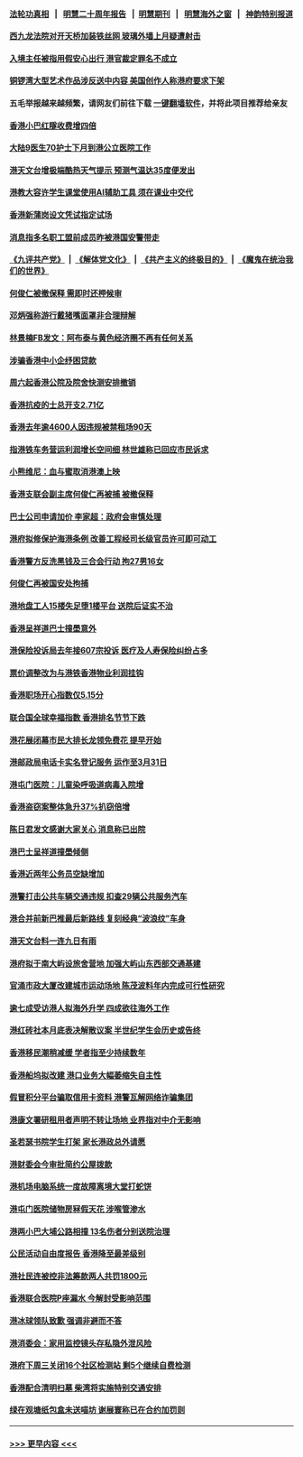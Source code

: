 #### [法轮功真相](https://github.com/gfw-breaker/truth/blob/master/README.md?t=0) &nbsp;&nbsp;|&nbsp;&nbsp; [明慧二十周年报告](https://github.com/gfw-breaker/mh-reports/blob/master/README.md?t=0) &nbsp;&nbsp;|&nbsp;&nbsp;[明慧期刊](https://github.com/gfw-breaker/mh-qikan) &nbsp;&nbsp;|&nbsp;&nbsp; [明慧海外之窗](https://github.com/gfw-breaker/mh-news/blob/master/README.md?t=0) &nbsp;&nbsp;|&nbsp;&nbsp; [神韵特别报道](https://github.com/gfw-breaker/mh-news/blob/master/shenyun.md?t=0)
#### [西九龙法院对开天桥加装铁丝网 玻璃外墙上月疑遭射击](../pages/nsc415/n13957276.md?t=03251543) 
#### [入境主任被指用假安心出行 港官裁定罪名不成立](../pages/nsc415/n13957271.md?t=03251543) 
#### [铜锣湾大型艺术作品涉反送中内容 美国创作人称港府要求下架](../pages/nsc415/n13957260.md?t=03251543) 
#### 五毛举报越来越频繁，请网友们前往下载 [一键翻墙软件](https://github.com/gfw-breaker/ssr-accounts)，并将此项目推荐给亲友
#### [香港小巴红隧收费增四倍](../pages/nsc415/n13957240.md?t=03251543) 
#### [大陆9医生70护士下月到港公立医院工作](../pages/nsc415/n13957235.md?t=03251543) 
#### [港天文台增极端酷热天气提示 预测气温达35度便发出](../pages/nsc415/n13957224.md?t=03251543) 
#### [港教大容许学生课堂使用AI辅助工具 须在课业中交代](../pages/nsc415/n13957204.md?t=03251543) 
#### [香港新蒲岗设文凭试指定试场](../pages/nsc415/n13957182.md?t=03251543) 
#### [消息指多名职工盟前成员昨被港国安警带走](../pages/nsc415/n13956407.md?t=03251543) 
#### [《九评共产党》](https://github.com/begood0513/9ping.md/blob/master/README.md) &nbsp;|&nbsp; [《解体党文化》](../../../../jtdwh.md/blob/master/README.md)  &nbsp;|&nbsp; [《共产主义的终极目的》](../../../../gczydzjmd.md/blob/master/README.md) &nbsp;|&nbsp; [《魔鬼在统治我们的世界》](../../../../mgztzwmdsj.md/blob/master/README.md) 
#### [何俊仁被撤保释 需即时还柙候审](../pages/nsc415/n13956402.md?t=03251543) 
#### [邓炳强称游行戴猪嘴面罩非合理辩解](../pages/nsc415/n13956391.md?t=03251543) 
#### [林景楠FB发文：阿布泰与黄色经济圈不再有任何关系](../pages/nsc415/n13956385.md?t=03251543) 
#### [涉骗香港中小企纾困贷款](../pages/nsc415/n13956379.md?t=03251543) 
#### [周六起香港公院及院舍快测安排撤销](../pages/nsc415/n13956365.md?t=03251543) 
#### [香港抗疫的士总开支2.71亿](../pages/nsc415/n13956356.md?t=03251543) 
#### [香港去年逾4600人因违规被禁租场90天](../pages/nsc415/n13956345.md?t=03251543) 
#### [指港铁车务营运利润增长空间细 林世雄称已回应市民诉求](../pages/nsc415/n13956337.md?t=03251543) 
#### [小熊维尼：血与蜜取消港澳上映](../pages/nsc415/n13956323.md?t=03251543) 
#### [香港支联会副主席何俊仁再被捕 被撤保释](../pages/nsc415/n13955728.md?t=03251543) 
#### [巴士公司申请加价 李家超：政府会审慎处理](../pages/nsc415/n13955561.md?t=03251543) 
#### [港府拟修保护海港条例 改善工程经司长级官员许可即可动工](../pages/nsc415/n13955553.md?t=03251543) 
#### [香港警方反洗黑钱及三合会行动 拘27男16女](../pages/nsc415/n13955550.md?t=03251543) 
#### [何俊仁再被国安处拘捕](../pages/nsc415/n13955545.md?t=03251543) 
#### [港地盘工人15楼失足堕1楼平台 送院后证实不治](../pages/nsc415/n13955534.md?t=03251543) 
#### [香港呈祥道巴士撞壆意外](../pages/nsc415/n13955506.md?t=03251543) 
#### [港保险投诉局去年接607宗投诉 医疗及人寿保险纠纷占多](../pages/nsc415/n13955501.md?t=03251543) 
#### [票价调整改为与港铁香港物业利润挂钩](../pages/nsc415/n13955498.md?t=03251543) 
#### [香港职场开心指数仅5.15分](../pages/nsc415/n13955484.md?t=03251543) 
#### [联合国全球幸福指数 香港排名节节下跌](../pages/nsc415/n13954761.md?t=03251543) 
#### [港花展闭幕市民大排长龙领免费花 提早开始](../pages/nsc415/n13954890.md?t=03251543) 
#### [港邮政局电话卡实名登记服务 运作至3月31日](../pages/nsc415/n13954883.md?t=03251543) 
#### [港屯门医院：儿童染呼吸道病毒入院增](../pages/nsc415/n13954870.md?t=03251543) 
#### [香港盗窃案整体急升37%扒窃倍增](../pages/nsc415/n13954867.md?t=03251543) 
#### [陈日君发文感谢大家关心 消息称已出院](../pages/nsc415/n13954861.md?t=03251543) 
#### [港巴士呈祥道撞壆倾侧](../pages/nsc415/n13954826.md?t=03251543) 
#### [香港近两年公务员空缺增加](../pages/nsc415/n13954806.md?t=03251543) 
#### [港警打击公共车辆交通违规 扣查29辆公共服务汽车](../pages/nsc415/n13954112.md?t=03251543) 
#### [港合并前新巴推最后新路线 复刻经典“波浪纹”车身](../pages/nsc415/n13954108.md?t=03251543) 
#### [港天文台料一连九日有雨](../pages/nsc415/n13954101.md?t=03251543) 
#### [港府拟于南大屿设旅舍营地 加强大屿山东西部交通基建](../pages/nsc415/n13954097.md?t=03251543) 
#### [官涌市政大厦改建城市运动场地 陈茂波料年内完成可行性研究](../pages/nsc415/n13954068.md?t=03251543) 
#### [逾七成受访港人拟海外升学 四成欲往海外工作](../pages/nsc415/n13954070.md?t=03251543) 
#### [港红砖社本月底表决解散议案 半世纪学生会历史或告终](../pages/nsc415/n13954047.md?t=03251543) 
#### [香港移民潮稍减缓 学者指至少持续数年](../pages/nsc415/n13951995.md?t=03251543) 
#### [香港船坞拟改建 港口业务大幅萎缩失自主性](../pages/nsc415/n13953461.md?t=03251543) 
#### [假冒积分平台骗取信用卡资料 港警瓦解网络诈骗集团](../pages/nsc415/n13952061.md?t=03251543) 
#### [港康文署研租用者声明不转让场地 业界指对中介无影响](../pages/nsc415/n13952058.md?t=03251543) 
#### [圣若瑟书院学生打架 家长港政总外请愿](../pages/nsc415/n13952045.md?t=03251543) 
#### [港财委会今审批简约公屋拨款](../pages/nsc415/n13952031.md?t=03251543) 
#### [港机场电脑系统一度故障离境大堂打蛇饼](../pages/nsc415/n13952023.md?t=03251543) 
#### [港屯门医院储物房冧假天花 涉喉管渗水](../pages/nsc415/n13952019.md?t=03251543) 
#### [港两小巴大埔公路相撞 13名伤者分别送院治理](../pages/nsc415/n13952015.md?t=03251543) 
#### [公民活动自由度报告 香港降至最差级别](../pages/nsc415/n13952013.md?t=03251543) 
#### [港社民连被控非法筹款两人共罚1800元](../pages/nsc415/n13951982.md?t=03251543) 
#### [香港联合医院P座漏水 今解封受影响范围](../pages/nsc415/n13951227.md?t=03251543) 
#### [港冰球领队致歉 强调非避而不答](../pages/nsc415/n13951211.md?t=03251543) 
#### [港消委会：家用监控镜头存私隐外泄风险](../pages/nsc415/n13951200.md?t=03251543) 
#### [港府下周三关闭16个社区检测站 剩5个继续自费检测](../pages/nsc415/n13951193.md?t=03251543) 
#### [香港配合清明扫墓 柴湾将实施特别交通安排](../pages/nsc415/n13951189.md?t=03251543) 
#### [绿在观塘纸包盒未送喵坊 谢展寰称已在合约加罚则](../pages/nsc415/n13951184.md?t=03251543) 

----
#### [ >>> 更早内容 <<< ](../indexes/nsc415-earlier.md)
